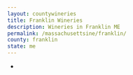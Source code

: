 ```yaml
---
layout: countywineries
title: Franklin Wineries
description: Wineries in Franklin ME
permalink: /massachusettsine/franklin/
county: franklin
state: me
---
```

-

